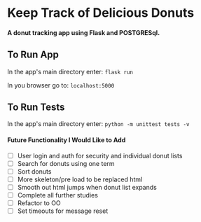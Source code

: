 # Keep Track of Delicious Donuts
#### A donut tracking app using Flask and POSTGRESql.

## To Run App
In the app's main directory enter:
`flask run`

In you browser go to:
`localhost:5000`

## To Run Tests
In the app's main directory enter:
`python -m unittest tests -v`

#### Future Functionality I Would Like to Add
- [ ] User login and auth for security and individual donut lists
- [ ] Search for donuts using one term
- [ ] Sort donuts
- [ ] More skeleton/pre load to be replaced html
- [ ] Smooth out html jumps when donut list expands
- [ ] Complete all further studies
- [ ] Refactor to OO
- [ ] Set timeouts for message reset